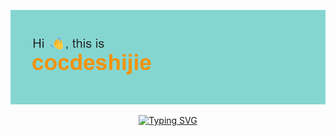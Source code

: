 ![Hi there 👋](https://raw.githubusercontent.com/cocdeshijie/cocdeshijie/main/header.png)
<p align=center><a href="https://git.io/typing-svg"><img src="https://readme-typing-svg.demolab.com?font=Prompt&pause=1000&color=F7B33E&background=D6D6D600&center=true&repeat=false&width=435&lines=Welcome+to+My+GitHub+Profile" alt="Typing SVG" /></a></p>

<!--
**cocdeshijie/cocdeshijie** is a ✨ _special_ ✨ repository because its `README.md` (this file) appears on your GitHub profile.

Here are some ideas to get you started:

- 🔭 I’m currently working on ...
- 🌱 I’m currently learning ...
- 👯 I’m looking to collaborate on ...
- 🤔 I’m looking for help with ...
- 💬 Ask me about ...
- 📫 How to reach me: ...
- 😄 Pronouns: ...
- ⚡ Fun fact: ...
-->
